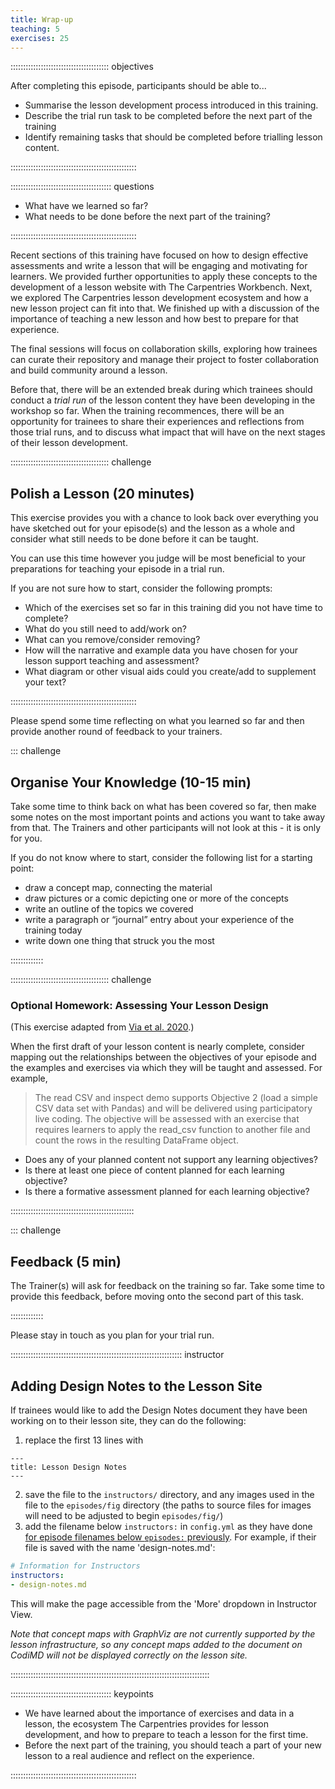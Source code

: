 ```yaml
---
title: Wrap-up
teaching: 5
exercises: 25
---
```


::::::::::::::::::::::::::::::::::::::: objectives

After completing this episode, participants should be able to...

- Summarise the lesson development process introduced in this training.
- Describe the trial run task to be completed before the next part of the training
- Identify remaining tasks that should be completed before trialling lesson content.

::::::::::::::::::::::::::::::::::::::::::::::::::

:::::::::::::::::::::::::::::::::::::::: questions

- What have we learned so far?
- What needs to be done before the next part of the training?

::::::::::::::::::::::::::::::::::::::::::::::::::

Recent sections of this training have focused on how to design effective
assessments and write a lesson that will be engaging and motivating for learners.
We provided further opportunities to apply these concepts to the development
of a lesson website with The Carpentries Workbench.
Next, we explored The Carpentries lesson development ecosystem and how a new lesson
project can fit into that.
We finished up with a discussion of the importance of teaching a new lesson
and how best to prepare for that experience.

The final sessions will focus on collaboration skills, exploring how trainees can
curate their repository and manage their project to foster collaboration and
build community around a lesson.

Before that, there will be an extended break during which trainees should conduct a
_trial run_ of the lesson content they have been developing in the workshop so far.
When the training recommences,
there will be an opportunity for trainees to share their experiences and reflections
from those trial runs, and to discuss what impact that will have on the next stages
of their lesson development.

:::::::::::::::::::::::::::::::::::::::  challenge

## Polish a Lesson (20 minutes)

This exercise provides you with a chance to look back over 
everything you have sketched out for your episode(s) and the lesson as a whole 
and consider what still needs to be done before it can be taught.

You can use this time however you judge will be most beneficial
to your preparations for teaching your episode in a trial run.

If you are not sure how to start, consider the following prompts:

- Which of the exercises set so far in this training did you not have time to complete?
- What do you still need to add/work on?
- What can you remove/consider removing?
- How will the narrative and example data you have chosen for your lesson support teaching and assessment?
- What diagram or other visual aids could you create/add to supplement your text?

::::::::::::::::::::::::::::::::::::::::::::::::::


Please spend some time reflecting on what you learned so far and then provide another round of feedback 
to your trainers.

::: challenge

## Organise Your Knowledge (10-15 min)

Take some time to think back on what has been covered so far,
then make some notes on the most important points and actions you want to take away from that.
The Trainers and other participants will not look at this - it is only for you.

If you do not know where to start, consider the following list for a starting point:

- draw a concept map, connecting the material
- draw pictures or a comic depicting one or more of the concepts
- write an outline of the topics we covered
- write a paragraph or “journal” entry about your experience of the training today
- write down one thing that struck you the most

:::::::::::::

::::::::::::::::::::::::::::::::::::::: challenge

### Optional Homework: Assessing Your Lesson Design

(This exercise adapted from [Via et al. 2020](learners/reference.md).)

When the first draft of your lesson content is nearly complete,
consider mapping out the relationships between the objectives of your episode 
and the examples and exercises via which they will be taught and assessed.
For example,

> The read CSV and inspect demo supports Objective 2 
> (load a simple CSV data set with Pandas) 
> and will be delivered using participatory live coding.
> The objective will be assessed with an exercise that 
> requires learners to apply the read_csv function to another file
> and count the rows in the resulting DataFrame object.

- Does any of your planned content not support any learning objectives?
- Is there at least one piece of content planned for each learning objective?
- Is there a formative assessment planned for each learning objective?

:::::::::::::::::::::::::::::::::::::::::::::::::


::: challenge

## Feedback (5 min)

The Trainer(s) will ask for feedback on the training so far.
Take some time to provide this feedback, before moving onto the second part of this task.

:::::::::::::

Please stay in touch as you plan for your trial run.

:::::::::::::::::::::::::::::::::::::::::::::::::::::::::::::::::::: instructor

## Adding Design Notes to the Lesson Site

If trainees would like to add the Design Notes document
they have been working on to their lesson site,
they can do the following:

1. replace the first 13 lines with

  ```
  ---
  title: Lesson Design Notes
  ---
  ```
2. save the file to the `instructors/` directory, and any images used in the file to the `episodes/fig` directory
   (the paths to source files for images will need to be adjusted to begin `episodes/fig/`)
3. add the filename below `instructors:` in `config.yml` as they have done 
   [for episode filenames below `episodes:` previously](./infrastructure.html#adding-a-new-episode-to-the-lesson-navigation).
   For example, if their file is saved with the name 'design-notes.md':

  ```yaml
  # Information for Instructors
  instructors:
  - design-notes.md
  ```

This will make the page accessible from the 'More' dropdown in Instructor View.

_Note that concept maps with GraphViz are not currently supported by the lesson infrastructure,
so any concept maps added to the document on CodiMD will not be displayed correctly on the lesson site._

:::::::::::::::::::::::::::::::::::::::::::::::::::::::::::::::::::::::::::::::

:::::::::::::::::::::::::::::::::::::::: keypoints

- We have learned about the importance of exercises and data in a lesson, the ecosystem The Carpentries provides for lesson development, and how to prepare to teach a lesson for the first time.
- Before the next part of the training, you should teach a part of your new lesson to a real audience and reflect on the experience.

::::::::::::::::::::::::::::::::::::::::::::::::::
